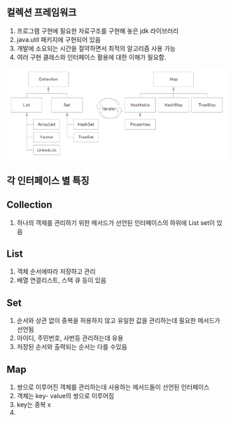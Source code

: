 컬렉션 프레임워크
---------------
1. 프로그램 구현에 필요한 자료구조를 구현해 놓은 jdk 라이브러리
2. java.util 패키지에 구현되어 있음
3. 개발에 소요되는 시간을 절약하면서 최적의 알고리즘 사용 가능
4. 여러 구현 클래스와 인터페이스 활용에 대한 이해가 필요함.

![](collection.png)

각 인터페이스 별 특징
-----------

Collection
---------------
1. 하나의 객체를 관리하기 위한 메서드가 선언된 인터페이스의 하위에 List set이 있음

List
------------
1. 객체 순서에따라 저장하고 관리
2. 배열 연결리스트, 스택 큐 등이 있음

Set
-------
1. 순서와 상관 없이 중복을 허용하지 않고 유일한 값을 관리하는데 필요한 메서드가 선언됨
2. 아이디, 주민번호, 사번등 관리하는데 유용
3. 저장된 순서와 출력되는 순서는 다를 수있음

Map
----------
1. 쌍으로 이루어진 객체를 관리하는데 사용하는 메서드들이 선언된 인터페이스
2. 객체는 key- value의 쌍으로 이루어짐
3. key는 중복 x
4. 